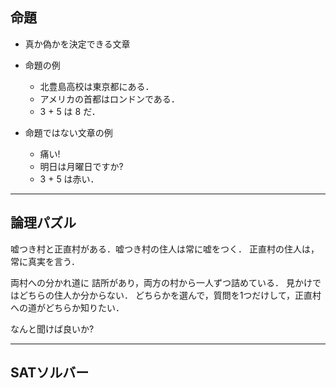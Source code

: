 ## 命題

* 真か偽かを決定できる文章

* 命題の例
  * 北豊島高校は東京都にある．
  * アメリカの首都はロンドンである．
  * 3 + 5 は 8 だ．

* 命題ではない文章の例
  * 痛い!
  * 明日は月曜日ですか?
  * 3 + 5 は赤い．

---

## 論理パズル

嘘つき村と正直村がある．嘘つき村の住人は常に嘘をつく．
正直村の住人は，常に真実を言う．

両村への分かれ道に
詰所があり，両方の村から一人ずつ詰めている．
見かけではどちらの住人か分からない．
どちらかを選んで，質問を1つだけして，正直村への道がどちらか知りたい．

なんと聞けば良いか?



---

## SATソルバー



